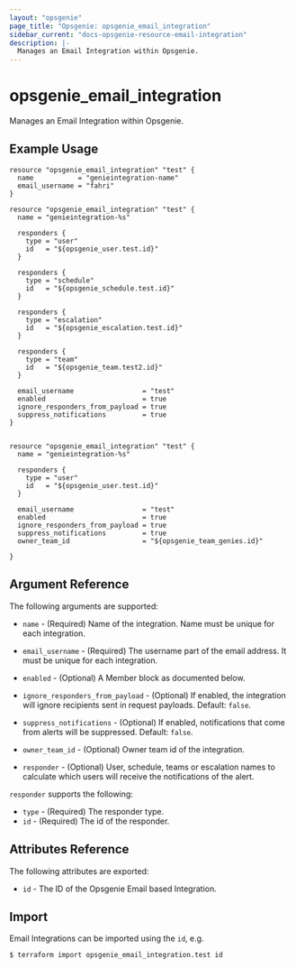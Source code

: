 ```yaml
---
layout: "opsgenie"
page_title: "Opsgenie: opsgenie_email_integration"
sidebar_current: "docs-opsgenie-resource-email-integration"
description: |-
  Manages an Email Integration within Opsgenie.
---
```


# opsgenie_email_integration

Manages an Email Integration within Opsgenie.

## Example Usage

```hcl
resource "opsgenie_email_integration" "test" {
  name           = "genieintegration-name"
  email_username = "fahri"
}

resource "opsgenie_email_integration" "test" {
  name = "genieintegration-%s"

  responders {
    type = "user"
    id   = "${opsgenie_user.test.id}"
  }

  responders {
    type = "schedule"
    id   = "${opsgenie_schedule.test.id}"
  }

  responders {
    type = "escalation"
    id   = "${opsgenie_escalation.test.id}"
  }

  responders {
    type = "team"
    id   = "${opsgenie_team.test2.id}"
  }

  email_username                 = "test"
  enabled                        = true
  ignore_responders_from_payload = true
  suppress_notifications         = true
}


resource "opsgenie_email_integration" "test" {
  name = "genieintegration-%s"

  responders {
    type = "user"
    id   = "${opsgenie_user.test.id}"
  }

  email_username                 = "test"
  enabled                        = true
  ignore_responders_from_payload = true
  suppress_notifications         = true
  owner_team_id                  = "${opsgenie_team_genies.id}"

}

```

## Argument Reference

The following arguments are supported:

* `name` - (Required) Name of the integration. Name must be unique for each integration.

* `email_username` - (Required) The username part of the email address. It must be unique for each integration.

* `enabled` - (Optional) A Member block as documented below.

* `ignore_responders_from_payload` - (Optional) If enabled, the integration will ignore recipients sent in request payloads. Default: `false`.

* `suppress_notifications` - (Optional) If enabled, notifications that come from alerts will be suppressed. Default: `false`.

* `owner_team_id` - (Optional) Owner team id of the integration.

* `responder` - (Optional) User, schedule, teams or escalation names to calculate which users will receive the notifications of the alert.

`responder` supports the following:

* `type` - (Required) The responder type.
* `id` - (Required) The id of the responder.

## Attributes Reference

The following attributes are exported:

* `id` - The ID of the Opsgenie Email based Integration.

## Import

Email Integrations can be imported using the `id`, e.g.

`$ terraform import opsgenie_email_integration.test id`
